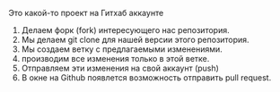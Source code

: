 Это какой-то проект на Гитхаб аккаунте



1. Делаем форк (fork) интересующего нас репозитория.
2. Мы делаем git clone для нашей версии этого репозитория.
3. Мы создаем ветку с предлагаемыми изменениями.
4. производим все изменения только в этой ветке.
5. Отправляем эти изменения на свой аккаунт (push)
6. В окне на Github появлется возможность отправить pull request.